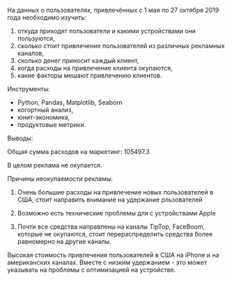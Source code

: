 На данных о пользователях, привлечённых с 1 мая по 27 октября 2019 года необходимо изучить: 
1) откуда приходят пользователи и какими устройствами они пользуются,
2) сколько стоит привлечение пользователей из различных рекламных каналов,
3) сколько денег приносит каждый клиент,
4) когда расходы на привлечение клиента окупаются,
5) какие факторы мешают привлечению клиентов.

Инструменты: 
- Python, Pandas, Matplotlib, Seaborn
- когортный анализ,
- юнит-экономика,
- продуктовые метрики.

Выводы:

Общая сумма расходов на маркетинг: 105497.3

В целом реклама не окупается.

Причины неокупаемости рекламы:
1. Очень большие расходы на привлечение новых пользователей в США, стоит направить внимание на удержание рльзователей

2. Возможно есть технические проблемы для с устройствами Apple

3. Почти все средства направлены на каналы TipTop, FaceBoom, которые не окупаются, стоит перераспределить средства более равномерно на другие каналы.

Высокая стоимость привлечения пользователей в США на iPhone и на американских каналах. Вместе с низким удержанием - это может указывать на проблемы с оптимизацией на устройстве.
